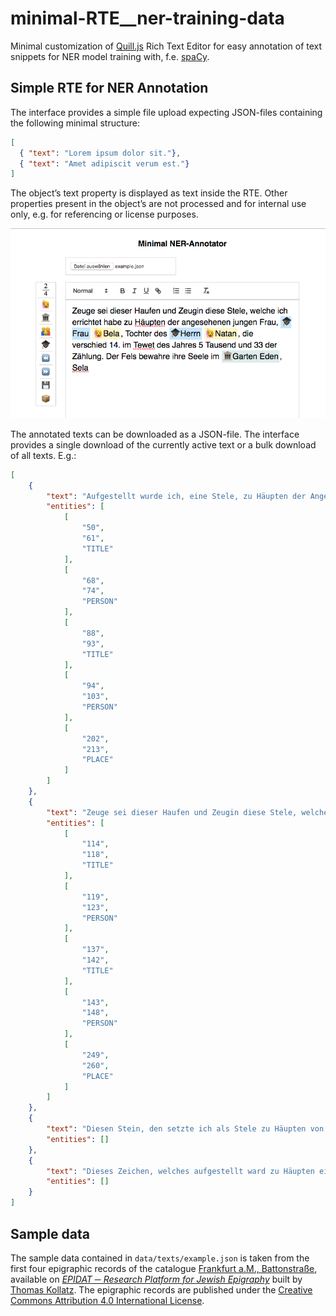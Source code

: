 # minimal-RTE__ner-training-data
Minimal customization of [Quill.js](https://quilljs.com/) Rich Text Editor for easy annotation of text snippets for NER model training with, f.e. [spaCy](https://spacy.io/).

## Simple RTE for NER Annotation

The interface provides a simple file upload expecting JSON-files containing the following minimal structure:

```JSON
[
  { "text": "Lorem ipsum dolor sit."},
  { "text": "Amet adipiscit verum est."}
]
```

The object’s text property is displayed as text inside the RTE. Other properties present in the object’s are not processed and for internal use only, e.g. for referencing or license purposes.

![Image](./data/imgs/ner_editor.png)

The annotated texts can be downloaded as a JSON-file. The interface provides a single download of the currently active text or a bulk download of all texts. E.g.:

```JSON
[
    {
        "text": "Aufgestellt wurde ich, eine Stele, zu Häupten der Angesehenen, Frau Channa, Tochter des Herrn Alexander, die verschieden ist am 14. des Mondes Aw im Jahre 5 Tausend 32 der Zählung. Es sei ihre Seele im Garten Eden, Amen Sela",
        "entities": [
            [
                "50",
                "61",
                "TITLE"
            ],
            [
                "68",
                "74",
                "PERSON"
            ],
            [
                "88",
                "93",
                "TITLE"
            ],
            [
                "94",
                "103",
                "PERSON"
            ],
            [
                "202",
                "213",
                "PLACE"
            ]
        ]
    },
    {
        "text": "Zeuge sei dieser Haufen und Zeugin diese Stele, welche ich errichtet habe zu Häupten der angesehenen jungen Frau, Frau Bela, Tochter des Herrn Natan, die verschied 14. im Tewet des Jahres 5 Tausend und 33 der Zählung. Der Fels bewahre ihre Seele im Garten Eden, Sela",
        "entities": [
            [
                "114",
                "118",
                "TITLE"
            ],
            [
                "119",
                "123",
                "PERSON"
            ],
            [
                "137",
                "142",
                "TITLE"
            ],
            [
                "143",
                "148",
                "PERSON"
            ],
            [
                "249",
                "260",
                "PLACE"
            ]
        ]
    },
    {
        "text": "Diesen Stein, den setzte ich als Stele zu Häupten von Channa, der Jungfrau, Tochter des Herrn Elieser, die verschied Tag 2, 14. des Nissan 43 des sechsten Jahrtausends. Es sei ihre Seele im Garten Eden",
        "entities": []
    },
    {
        "text": "Dieses Zeichen, welches aufgestellt ward zu Häupten eines Liebenswürdigen, auch Liebenswerten, eingesenkt habe ich es zur Stele. Zu Grabe kam im Alter ein Stattlicher, Jaakow ward sein Name genannt inmitten des verstreuten Volkes, 28. des Adar, Tag 6, verschied Herr Jaakow, Sohn des toragelehrten Herrn Schlomo, 44 des Jahrtausends. Seine Seele sei eingebunden in das Bündel des Lebens, Amen Amen Sela",
        "entities": []
    }
]
```

## Sample data
The sample data contained in `data/texts/example.json` is taken from the first four epigraphic records of the catalogue [Frankfurt a.M., Battonstraße](http://www.steinheim-institut.de/cgi-bin/epidat?id=ffb), available on [_EPIDAT ─ Research Platform for Jewish Epigraphy_](http://www.steinheim-institut.de/cgi-bin/epidat?lang=en) built by [Thomas Kollatz](https://orcid.org/0000-0003-1904-1841). The epigraphic records are published under the [Creative Commons Attribution 4.0 International License](https://creativecommons.org/licenses/by/4.0/).
